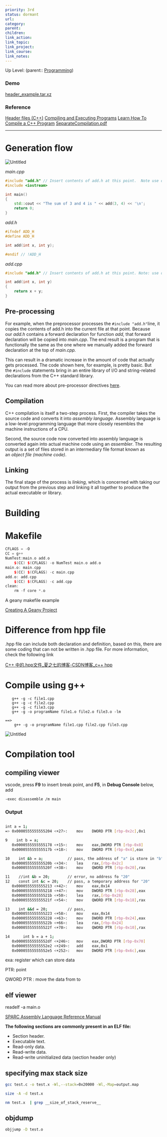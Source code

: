 ```yaml
---
priority: 3rd
status: dormant
url: 
category: 
parent: 
children: 
link_action: 
link_topic: 
link_project: 
link_course: 
link_notes: 
---
```

Up Level: (parent:: [Programming](Programming.md))


### Demo

[header_example.tar.xz](header%20and%20compile/header_example.tar.xz)

### Reference

[Header files (C++)](https://docs.microsoft.com/en-us/cpp/cpp/header-files-cpp?view=msvc-170)
[Compiling and Executing Programs](https://www.cs.odu.edu/~cs252/Book/compilation.html)
[Learn How To Compile a C++ Program](https://betterprogramming.pub/learn-how-to-compile-a-c-program-382c4c690bdc)
[SeparateCompilation.pdf](header%20and%20compile/SeparateCompilation.pdf)

---

# Generation flow

![Untitled](header%20and%20compile/Untitled.png)

_main.cpp_

```cpp
#include "add.h" // Insert contents of add.h at this point.  Note use of double quotes here.
#include <iostream>

int main()
{
    std::cout << "The sum of 3 and 4 is " << add(3, 4) << '\n';
    return 0;
}
```

_add.h_

```cpp
#ifndef ADD_H
#define ADD_H

int add(int x, int y);

#endif // !ADD_H
```

_add.cpp_

```cpp
#include "add.h" // Insert contents of add.h at this point. Note: use of double quotes here.

int add(int x, int y)
{
    return x + y;
}
```

## Pre-processing

For example, when the preprocessor processes the `#include "add.h"`line, it copies the contents of add.h into the current file at that point. Because our *add.h* contains a forward declaration for function *add,* that forward declaration will be copied into *main.cpp*. The end result is a program that is functionally the same as the one where we manually added the forward declaration at the top of *main.cpp.*

This can result in a dramatic increase in the amount of code that actually gets processed. The code shown here, for example, is pretty basic. But the `#include` statements bring in an entire library of I/O and string-related declarations from the C++ standard library.

You can read more about pre-processor directives [here](https://docs.microsoft.com/en-us/cpp/preprocessor/preprocessor-directives?view=vs-2019).

## Compilation

C++ compilation is itself a two-step process. First, the compiler takes the source code and converts it into *assembly language*. Assembly language is a low-level programming language that more closely resembles the machine instructions of a CPU.

Second, the source code now converted into assembly language is converted again into actual machine code using an *assembler*. The resulting output is a set of files stored in an intermediary file format known as an *object file (machine code)*.

## Linking

The final stage of the process is *linking,* which is concerned with taking our output from the previous step and linking it all together to produce the actual executable or library.

# Building

# Makefile

```cpp
CFLAGS = -O
CC = g++
NumTest:main.o add.o
	$(CC) $(CFLAGS) -o NumTest main.o add.o
main.o: main.cpp
	$(CC) $(CFLAGS) -c main.cpp
add.o: add.cpp
	$(CC) $(CFLAGS) -c add.cpp
clean: 
	rm -f core *.o
```

A geany makefile example

[Creating A Geany Project](https://raspberry-projects.com/pi/programming-in-c/compilers-and-ides/geany/creating-a-project)

# Difference from hpp file

.hpp file can include both declaration and definition, based on this, there are some coding that can not be written in .hpp file. For more information, check the following link

[C++ 中的.hpp文件_夏之七的博客-CSDN博客_c++ hpp](https://blog.csdn.net/locahuang/article/details/119025666)

# Compile using g++

```
   g++ -g -c file1.cpp
   g++ -g -c file2.cpp
   g++ -g -c file3.cpp
   g++ -g -o programName file1.o file2.o file3.o -lm

==>
	g++ -g -o programName file1.cpp file2.cpp file3.cpp
```

![Untitled](header%20and%20compile/Untitled%201.png)

# Compilation tool

## compiling viewer

vscode, press **F9** to insert break point, and **F5**, in **Debug Console** below, add 

```bash
-exec disassemble /m main
```

### Output

```bash

int a = 1;
=> 0x0000555555555204 <+27>:	mov    DWORD PTR [rbp-0x2c],0x1

9	 int b = a;
   0x0000555555555178 <+15>:	mov    eax,DWORD PTR [rbp-0x8]
   0x000055555555517b <+18>:	mov    DWORD PTR [rbp-0x4],eax

10	  int &b = a;           // pass, the address of "a" is store in "b"
   0x000055555555520b <+34>:	lea    rax,[rbp-0x2c]
   0x000055555555520f <+38>:	mov    QWORD PTR [rbp-0x20],rax

11	  //int &b = 20;        // error, no address fo "20"
12	  const int &c = 20;    // pass, a temporary address for "20"
   0x0000555555555213 <+42>:	mov    eax,0x14
   0x0000555555555218 <+47>:	mov    DWORD PTR [rbp-0x28],eax
   0x000055555555521b <+50>:	lea    rax,[rbp-0x28]
   0x000055555555521f <+54>:	mov    QWORD PTR [rbp-0x18],rax

13	  int &&d = 20;         // pass,
   0x0000555555555223 <+58>:	mov    eax,0x14
   0x0000555555555228 <+63>:	mov    DWORD PTR [rbp-0x24],eax
   0x000055555555522b <+66>:	lea    rax,[rbp-0x24]
   0x000055555555522f <+70>:	mov    QWORD PTR [rbp-0x10],rax

14	    int b = a + 1;
   0x00005555555552df <+246>:	mov    eax,DWORD PTR [rbp-0x70]
   0x00005555555552e2 <+249>:	add    eax,0x1
   0x00005555555552e5 <+252>:	mov    DWORD PTR [rbp-0x6c],eax
```

exa: register which can store data

PTR: point

QWORD PTR <dest> <src>: move the data from <src> to <dest> 

## elf viewer

readelf -a main.o

[SPARC Assembly Language Reference Manual](https://docs.oracle.com/cd/E37838_01/html/E61063/elf-23207.html)

**The following sections are commonly present in an ELF file:**

- Section header.
- Executable text.
- Read-only data.
- Read-write data.
- Read-write uninitialized data (section header only)

## specifying max stack size

```bash
gcc test.c -o test.x -Wl,--stack=0x20000 -Wl,-Map=output.map

size -A -d test.x

nm test.x  | grep __size_of_stack_reserve__
```

## objdump
```bash
objjump -D test.o
```